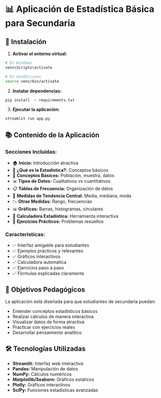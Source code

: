 # 📊 Aplicación de Estadística Básica para Secundaria

## 🚀 Instalación

1. **Activar el entorno virtual:**
```bash
# En Windows
venv\Scripts\activate

# En macOS/Linux
source venv/bin/activate
```

2. **Instalar dependencias:**
```bash
pip install -r requirements.txt
```

3. **Ejecutar la aplicación:**
```bash
streamlit run app.py
```

## 📚 Contenido de la Aplicación

### Secciones Incluidas:
- 🏠 **Inicio:** Introducción atractiva
- 📖 **¿Qué es la Estadística?:** Conceptos básicos
- 👥 **Conceptos Básicos:** Población, muestra, datos
- 📊 **Tipos de Datos:** Cualitativos vs cuantitativos
- 📋 **Tablas de Frecuencia:** Organización de datos
- 📐 **Medidas de Tendencia Central:** Media, mediana, moda
- 📉 **Otras Medidas:** Rango, frecuencias
- 📊 **Gráficas:** Barras, histogramas, circulares
- 🧮 **Calculadora Estadística:** Herramienta interactiva
- 🎯 **Ejercicios Prácticos:** Problemas resueltos

### Características:
- ✅ Interfaz amigable para estudiantes
- ✅ Ejemplos prácticos y relevantes
- ✅ Gráficos interactivos
- ✅ Calculadora automática
- ✅ Ejercicios paso a paso
- ✅ Fórmulas explicadas claramente

## 🎯 Objetivos Pedagógicos

La aplicación está diseñada para que estudiantes de secundaria puedan:
- Entender conceptos estadísticos básicos
- Realizar cálculos de manera interactiva
- Visualizar datos de forma atractiva
- Practicar con ejercicios reales
- Desarrollar pensamiento analítico

## 🛠️ Tecnologías Utilizadas

- **Streamlit:** Interfaz web interactiva
- **Pandas:** Manipulación de datos
- **NumPy:** Cálculos numéricos
- **Matplotlib/Seaborn:** Gráficos estáticos
- **Plotly:** Gráficos interactivos
- **SciPy:** Funciones estadísticas avanzadas
